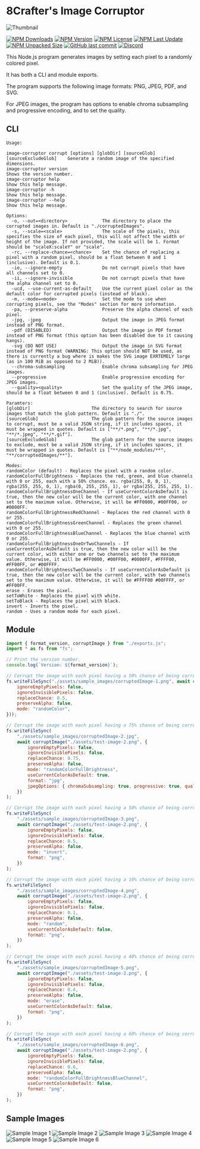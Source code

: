 # 8Crafter's Image Corruptor

![Thumbnail](./assets/thumbnail.png)

[![NPM Downloads](https://img.shields.io/npm/d18m/image-corruptor)](https://npmjs.com/package/image-corruptor)
[![NPM Version](https://img.shields.io/npm/v/image-corruptor)](https://npmjs.com/package/image-corruptor)
[![NPM License](https://img.shields.io/npm/l/image-corruptor)](https://npmjs.com/package/image-corruptor)
[![NPM Last Update](https://img.shields.io/npm/last-update/image-corruptor)](https://npmjs.com/package/image-corruptor)
[![NPM Unpacked Size](https://img.shields.io/npm/unpacked-size/image-corruptor)](https://npmjs.com/package/image-corruptor)
[![GitHub last commit](https://img.shields.io/github/last-commit/8Crafter-Studios/random-image-generator)](https://github.com/8Crafter-Studios/random-image-generator/commits/main)
[![Discord](https://img.shields.io/discord/1213197616570048512?logo=discord&label=discord&link=https%3A%2F%2Fdiscord.gg%2FjrCTeHGuhx)](https://discord.gg/jrCTeHGuhx)

This Node.js program generates images by setting each pixel to a randomly colored pixel.

It has both a CLI and module exports.

The program supports the following image formats: PNG, JPEG, PDF, and SVG.

For JPEG images, the program has options to enable chroma subsampling and progressive encoding, and to set the quality.

## CLI

```
Usage:

image-corruptor corrupt [options] [globDir] [sourceGlob] [sourceExcludeGlob]    Generate a random image of the specified dimensions.
image-corruptor version                                                         Shows the version number.
image-corruptor help                                                            Show this help message.
image-corruptor -h                                                              Show this help message.
image-corruptor --help                                                          Show this help message.

Options:
  -o, --out=<directory>             The directory to place the corrupted images in. Default is "./corruptedImages".
  -s, --scale=<scale>               The scale of the pixels, this specifies the size of each pixel, this will not affect the width or height of the image. If not provided, the scale will be 1. Format should be "scaleX:scaleY" or "scale".
  -rc, --replace-chance=<chance>    Set the chance of replacing a pixel with a random pixel, should be a float between 0 and 1 (inclusive). Default is 0.1.
  -ie, --ignore-empty               Do not corrupt pixels that have all channels set to 0.
  -ii, --ignore-invisible           Do not corrupt pixels that have the alpha channel set to 0.
  -ucd, --use-current-as-default    Use the current pixel color as the default color for corrupted pixels (instead of black).
  -m, --mode=<mode>                 Set the mode to use when corrupting pixels, see the "Modes" section for more information.
  -pa, --preserve-alpha             Preserve the alpha channel of each pixel.
  -jpg, -jpeg                       Output the image in JPEG format instead of PNG format.
  -pdf (DISABLED)                   Output the image in PDF format instead of PNG format (this option has been disabled due to it causing hangs).
  -svg (DO NOT USE)                 Output the image in SVG format instead of PNG format (WARNING: This option should NOT be used, as there is currently a bug where is makes the SVG image EXRTEMELY large (as in 100 MiB as opposed to 2 MiB)).
  --chroma-subsampling              Enable chroma subsampling for JPEG images.
  --progressive                     Enable progressive encoding for JPEG images.
  --quality=<quality>               Set the quality of the JPEG image, should be a float between 0 and 1 (inclusive). Default is 0.75.

Paramters:
[globDir]                       The directory to search for source images that match the glob pattern. Default is "./".
[sourceGlob]                    The glob pattern for the source images to corrupt, must be a valid JSON string, if it includes spaces, it must be wrapped in quotes. Default is ["**/*.png", "**/*.jpg", "**/*.jpeg", "**/*.gif"].
[sourceExcludeGlob]             The glob pattern for the source images to exclude, must be a valid JSON string, if it includes spaces, it must be wrapped in quotes. Default is ["**/node_modules/**", "**/corruptedImages/**"].

Modes:
randomColor (default) - Replaces the pixel with a random color.
randomColorFullBrightness - Replaces the red, green, and blue channels with 0 or 255, each with a 50% chance. ex. rgba(255, 0, 0, 1), rgba(255, 255, 0, 1), rgba(0, 255, 255, 1), or rgba(255, 255, 255, 1).
randomColorFullBrightnessOneChannel - If useCurrentColorAsDefault is true, then the new color will be the current color, with one channel set to the maximum value. Otherwise, it will be #FF0000, #00FF00, or #0000FF.
randomColorFullBrightnessRedChannel - Replaces the red channel with 0 or 255.
randomColorFullBrightnessGreenChannel - Replaces the green channel with 0 or 255.
randomColorFullBrightnessBlueChannel - Replaces the blue channel with 0 or 255.
randomColorFullBrightnessOneOrTwoChannels - If useCurrentColorAsDefault is true, then the new color will be the current color, with either one or two channels set to the maximum value. Otherwise, it will be #FF0000, #00FF00, #0000FF, #FFFF00, #FF00FF, or #00FFFF.
randomColorFullBrightnessTwoChannels - If useCurrentColorAsDefault is true, then the new color will be the current color, with two channels set to the maximum value. Otherwise, it will be #FFFF00 #00FFFF, or #FF00FF.
erase - Erases the pixel.
setToWhite - Replaces the pixel with white.
setToBlack - Replaces the pixel with black.
invert - Inverts the pixel.
random - Uses a random mode for each pixel.
```

## Module

```js
import { format_version, corruptImage } from "./exports.js";
import * as fs from "fs";

// Print the version number.
console.log(`Version: ${format_version}`);

// Corrupt the image with each pixel having a 50% chance of being corrupted, using the "randomColor" mode, and save it to ../assets/sample_images/corruptedImage-1.png.
fs.writeFileSync("./assets/sample_images/corruptedImage-1.png", await corruptImage("./assets/test-image-2.png", {
    ignoreEmptyPixels: false,
    ignoreInvisiblePixels: false,
    replaceChance: 0.5,
    preserveAlpha: false,
    mode: "randomColor",
}));

// Corrupt the image with each pixel having a 75% chance of being corrupted, using the "randomColorFullBrightness" mode, using the current pixel color as the default color, and save it to ../assets/sample_images/corruptedImage-2.jpg.
fs.writeFileSync(
    "./assets/sample_images/corruptedImage-2.jpg",
    await corruptImage("./assets/test-image-2.png", {
        ignoreEmptyPixels: false,
        ignoreInvisiblePixels: false,
        replaceChance: 0.75,
        preserveAlpha: false,
        mode: "randomColorFullBrightness",
        useCurrentColorAsDefault: true,
        format: "jpg",
        jpegOptions: { chromaSubsampling: true, progressive: true, quality: 1 },
    })
);

// Corrupt the image with each pixel having a 50% chance of being corrupted, using the "invert" mode, and save it to ../assets/sample_images/corruptedImage-3.png.
fs.writeFileSync(
    "./assets/sample_images/corruptedImage-3.png",
    await corruptImage("./assets/test-image-2.png", {
        ignoreEmptyPixels: false,
        ignoreInvisiblePixels: false,
        replaceChance: 0.5,
        preserveAlpha: false,
        mode: "invert",
        format: "png",
    })
);

// Corrupt the image with each pixel having a 10% chance of being corrupted, using a random mode for each pixel, and save it to ../assets/sample_images/corruptedImage-4.png.
fs.writeFileSync(
    "./assets/sample_images/corruptedImage-4.png",
    await corruptImage("./assets/test-image-2.png", {
        ignoreEmptyPixels: false,
        ignoreInvisiblePixels: false,
        replaceChance: 0.1,
        preserveAlpha: false,
        mode: "random",
        useCurrentColorAsDefault: false,
        format: "png",
    })
);

// Corrupt the image with each pixel having a 40% chance of being corrupted, using the "erase" model, and save it to ../assets/sample_images/corruptedImage-5.png.
fs.writeFileSync(
    "./assets/sample_images/corruptedImage-5.png",
    await corruptImage("./assets/test-image-2.png", {
        ignoreEmptyPixels: false,
        ignoreInvisiblePixels: false,
        replaceChance: 0.4,
        preserveAlpha: false,
        mode: "erase",
        useCurrentColorAsDefault: false,
        format: "png",
    })
);

// Corrupt the image with each pixel having a 60% chance of being corrupted, using the "randomColorFullBrightnessBlueChannel" model, and save it to ../assets/sample_images/corruptedImage-6.png.
fs.writeFileSync(
    "./assets/sample_images/corruptedImage-6.png",
    await corruptImage("./assets/test-image-2.png", {
        ignoreEmptyPixels: false,
        ignoreInvisiblePixels: false,
        replaceChance: 0.6,
        preserveAlpha: false,
        mode: "randomColorFullBrightnessBlueChannel",
        useCurrentColorAsDefault: false,
        format: "png",
    })
);
```

## Sample Images

![Sample Image 1](./assets/sample_images/corruptedImage-1.png)
![Sample Image 2](./assets/sample_images/corruptedImage-2.jpg)
![Sample Image 3](./assets/sample_images/corruptedImage-3.png)
![Sample Image 4](./assets/sample_images/corruptedImage-4.png)
![Sample Image 5](./assets/sample_images/corruptedImage-5.png)
![Sample Image 6](./assets/sample_images/corruptedImage-6.png)
<!-- ![Sample Image 5](./assets/sample_images/corruptedImage-5.pdf) -->
<!-- ![Sample Image 6](./assets/sample_images/corruptedImage-6.svg) -->
